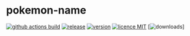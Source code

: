 # pokemon-name

[![github actions build](https://github.com/features/actions)](https://github.com/oscles/pokemon-names/actions)
[![release](https://img.shields.io/github/v/release/oscles/pokemon-names)](https://github.com/oscles/pokemon-names/releases)
[![version](https://img.shields.io/github/package-json/v/oscles/pokemon-names/main)](https://www.npmjs.com/package/poke-names)
[![licence MIT](https://img.shields.io/npm/l/poke-names)](https://opensource.org/licenses/MIT)
[![downloads](https://img.shields.io/github/downloads/oscles/pokemon-names/total?color=green)]
